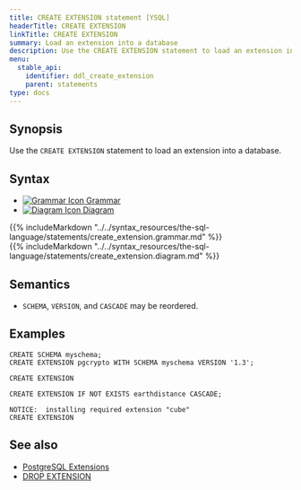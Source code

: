```yaml
---
title: CREATE EXTENSION statement [YSQL]
headerTitle: CREATE EXTENSION
linkTitle: CREATE EXTENSION
summary: Load an extension into a database
description: Use the CREATE EXTENSION statement to load an extension into a database.
menu:
  stable_api:
    identifier: ddl_create_extension
    parent: statements
type: docs
---
```


## Synopsis

Use the `CREATE EXTENSION` statement to load an extension into a database.

## Syntax

<ul class="nav nav-tabs nav-tabs-yb">
  <li >
    <a href="#grammar" class="nav-link active" id="grammar-tab" data-toggle="tab" role="tab" aria-controls="grammar" aria-selected="true">
      <img src="/icons/file-lines.svg" alt="Grammar Icon">
      Grammar
    </a>
  </li>
  <li>
    <a href="#diagram" class="nav-link" id="diagram-tab" data-toggle="tab" role="tab" aria-controls="diagram" aria-selected="false">
      <img src="/icons/diagram.svg" alt="Diagram Icon">
      Diagram
    </a>
  </li>
</ul>

<div class="tab-content">
  <div id="grammar" class="tab-pane fade show active" role="tabpanel" aria-labelledby="grammar-tab">
  {{% includeMarkdown "../../syntax_resources/the-sql-language/statements/create_extension.grammar.md" %}}
  </div>
  <div id="diagram" class="tab-pane fade" role="tabpanel" aria-labelledby="diagram-tab">
  {{% includeMarkdown "../../syntax_resources/the-sql-language/statements/create_extension.diagram.md" %}}
  </div>
</div>

## Semantics

- `SCHEMA`, `VERSION`, and `CASCADE` may be reordered.

## Examples

```plpgsql
CREATE SCHEMA myschema;
CREATE EXTENSION pgcrypto WITH SCHEMA myschema VERSION '1.3';
```

```output
CREATE EXTENSION
```

```plpgsql
CREATE EXTENSION IF NOT EXISTS earthdistance CASCADE;
```

```output
NOTICE:  installing required extension "cube"
CREATE EXTENSION
```

## See also

- [PostgreSQL Extensions](../../../../../explore/ysql-language-features/pg-extensions/)
- [DROP EXTENSION](../ddl_drop_extension)
